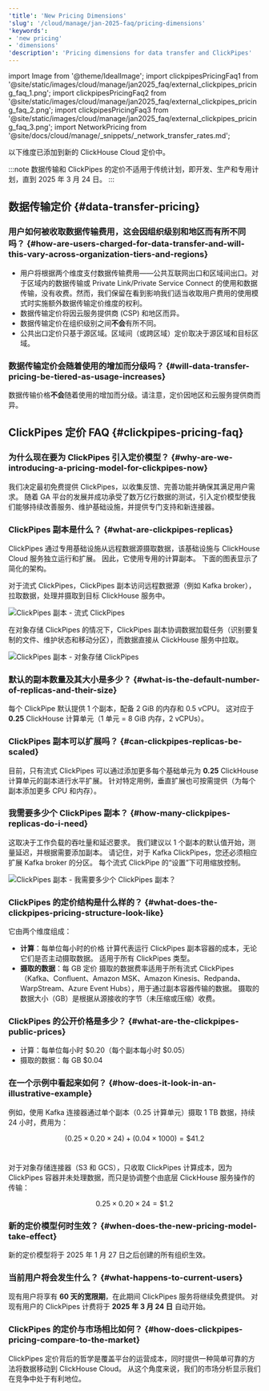 ```yaml
---
'title': 'New Pricing Dimensions'
'slug': '/cloud/manage/jan-2025-faq/pricing-dimensions'
'keywords':
- 'new pricing'
- 'dimensions'
'description': 'Pricing dimensions for data transfer and ClickPipes'
---
```


import Image from '@theme/IdealImage';
import clickpipesPricingFaq1 from '@site/static/images/cloud/manage/jan2025_faq/external_clickpipes_pricing_faq_1.png';
import clickpipesPricingFaq2 from '@site/static/images/cloud/manage/jan2025_faq/external_clickpipes_pricing_faq_2.png';
import clickpipesPricingFaq3 from '@site/static/images/cloud/manage/jan2025_faq/external_clickpipes_pricing_faq_3.png';
import NetworkPricing from '@site/docs/cloud/manage/_snippets/_network_transfer_rates.md';

以下维度已添加到新的 ClickHouse Cloud 定价中。

:::note
数据传输和 ClickPipes 的定价不适用于传统计划，即开发、生产和专用计划，直到 2025 年 3 月 24 日。
:::

## 数据传输定价 {#data-transfer-pricing}

### 用户如何被收取数据传输费用，这会因组织级别和地区而有所不同吗？ {#how-are-users-charged-for-data-transfer-and-will-this-vary-across-organization-tiers-and-regions}

- 用户将根据两个维度支付数据传输费用——公共互联网出口和区域间出口。对于区域内的数据传输或 Private Link/Private Service Connect 的使用和数据传输，没有收费。然而，我们保留在看到影响我们适当收取用户费用的使用模式时实施额外数据传输定价维度的权利。
- 数据传输定价将因云服务提供商 (CSP) 和地区而异。
- 数据传输定价在组织级别之间**不会**有所不同。
- 公共出口定价只基于源区域。区域间（或跨区域）定价取决于源区域和目标区域。

<NetworkPricing/>

### 数据传输定价会随着使用的增加而分级吗？ {#will-data-transfer-pricing-be-tiered-as-usage-increases}

数据传输价格**不会**随着使用的增加而分级。请注意，定价因地区和云服务提供商而异。

## ClickPipes 定价 FAQ {#clickpipes-pricing-faq}

### 为什么现在要为 ClickPipes 引入定价模型？ {#why-are-we-introducing-a-pricing-model-for-clickpipes-now}

我们决定最初免费提供 ClickPipes，以收集反馈、完善功能并确保其满足用户需求。
随着 GA 平台的发展并成功承受了数万亿行数据的测试，引入定价模型使我们能够持续改善服务、维护基础设施，并提供专门支持和新连接器。

### ClickPipes 副本是什么？ {#what-are-clickpipes-replicas}

ClickPipes 通过专用基础设施从远程数据源摄取数据，该基础设施与 ClickHouse Cloud 服务独立运行和扩展。
因此，它使用专用的计算副本。
下面的图表显示了简化的架构。

对于流式 ClickPipes，ClickPipes 副本访问远程数据源（例如 Kafka broker），拉取数据，处理并摄取到目标 ClickHouse 服务中。

<Image img={clickpipesPricingFaq1} size="lg" alt="ClickPipes 副本 - 流式 ClickPipes" border/>

在对象存储 ClickPipes 的情况下，ClickPipes 副本协调数据加载任务（识别要复制的文件、维护状态和移动分区），而数据直接从 ClickHouse 服务中拉取。

<Image img={clickpipesPricingFaq2} size="lg" alt="ClickPipes 副本 - 对象存储 ClickPipes" border/>

### 默认的副本数量及其大小是多少？ {#what-is-the-default-number-of-replicas-and-their-size}

每个 ClickPipe 默认提供 1 个副本，配备 2 GiB 的内存和 0.5 vCPU。
这对应于 **0.25** ClickHouse 计算单元（1 单元 = 8 GiB 内存，2 vCPUs）。

### ClickPipes 副本可以扩展吗？ {#can-clickpipes-replicas-be-scaled}

目前，只有流式 ClickPipes 可以通过添加更多每个基础单元为 **0.25** ClickHouse 计算单元的副本进行水平扩展。
针对特定用例，垂直扩展也可按需提供（为每个副本添加更多 CPU 和内存）。

### 我需要多少个 ClickPipes 副本？ {#how-many-clickpipes-replicas-do-i-need}

这取决于工作负载的吞吐量和延迟要求。
我们建议以 1 个副本的默认值开始，测量延迟，并根据需要添加副本。
请记住，对于 Kafka ClickPipes，您还必须相应扩展 Kafka broker 的分区。
每个流式 ClickPipe 的“设置”下可用缩放控制。

<Image img={clickpipesPricingFaq3} size="lg" alt="ClickPipes 副本 - 我需要多少个 ClickPipes 副本？" border/>

### ClickPipes 的定价结构是什么样的？ {#what-does-the-clickpipes-pricing-structure-look-like}

它由两个维度组成：
- **计算**：每单位每小时的价格
  计算代表运行 ClickPipes 副本容器的成本，无论它们是否主动摄取数据。
  适用于所有 ClickPipes 类型。
- **摄取的数据**：每 GB 定价
  摄取的数据费率适用于所有流式 ClickPipes（Kafka、Confluent、Amazon MSK、Amazon Kinesis、Redpanda、WarpStream、Azure Event Hubs），用于通过副本容器传输的数据。
  摄取的数据大小（GB）是根据从源接收的字节（未压缩或压缩）收费。

### ClickPipes 的公开价格是多少？ {#what-are-the-clickpipes-public-prices}

- 计算：每单位每小时 $0.20（每个副本每小时 $0.05）
- 摄取的数据：每 GB $0.04

### 在一个示例中看起来如何？ {#how-does-it-look-in-an-illustrative-example}

例如，使用 Kafka 连接器通过单个副本（0.25 计算单元）摄取 1 TB 数据，持续 24 小时，费用为：

$$
(0.25 \times 0.20 \times 24) + (0.04 \times 1000) = \$41.2
$$
<br/>

对于对象存储连接器（S3 和 GCS），只收取 ClickPipes 计算成本，因为 ClickPipes 容器并未处理数据，而只是协调整个由底层 ClickHouse 服务操作的传输：

$$
0.25 \times 0.20 \times 24 = \$1.2
$$

### 新的定价模型何时生效？ {#when-does-the-new-pricing-model-take-effect}

新的定价模型将于 2025 年 1 月 27 日之后创建的所有组织生效。

### 当前用户将会发生什么？ {#what-happens-to-current-users}

现有用户将享有 **60 天的宽限期**，在此期间 ClickPipes 服务将继续免费提供。
对现有用户的 ClickPipes 计费将于 **2025 年 3 月 24 日** 自动开始。

### ClickPipes 的定价与市场相比如何？ {#how-does-clickpipes-pricing-compare-to-the-market}

ClickPipes 定价背后的哲学是覆盖平台的运营成本，同时提供一种简单可靠的方法将数据移动到 ClickHouse Cloud。
从这个角度来说，我们的市场分析显示我们在竞争中处于有利地位。
